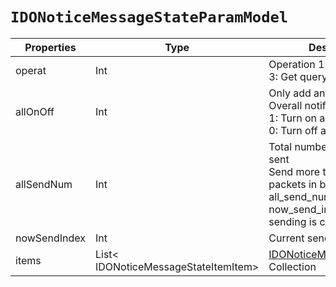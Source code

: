 # `IDONoticeMessageStateParamModel`

| Properties | Type | Description |
| ----------- | ------- | ------------ |
| operat | Int | Operation 1: Add 2: Modify 3: Get query | 
| allOnOff | Int | Only add and modify<br/>Overall notification switch<br/>1: Turn on all notifications<br/>0: Turn off all Notification |
| allSendNum | Int | Total number of packets sent<br/>Send more than 100 packets in batches<br/>all_send_num = now_send_index indicates sending is completed |
| nowSendIndex | Int | Current sending order|
| items | List< IDONoticeMessageStateItemItem> | [IDONoticeMessageStateItem](IDONoticeMessageStateItem.md) Collection |

